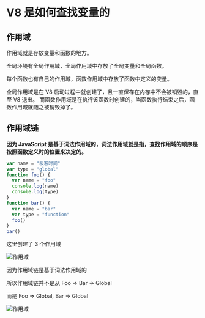 # V8 是如何查找变量的

## 作用域

作用域就是存放变量和函数的地方。

全局环境有全局作用域，全局作用域中存放了全局变量和全局函数。

每个函数也有自己的作用域，函数作用域中存放了函数中定义的变量。

全局作用域是在 V8 启动过程中就创建了，且一直保存在内存中不会被销毁的，直至 V8 退出。 而函数作用域是在执行该函数时创建的，当函数执行结束之后，函数作用域就随之被销毁掉了。

## 作用域链

**因为 JavaScript 是基于词法作用域的，词法作用域就是指，查找作用域的顺序是按照函数定义时的位置来决定的。**

```js
var name = "极客时间"
var type = "global"
function foo() {
  var name = "foo"
  console.log(name)
  console.log(type)
}
function bar() {
  var name = "bar"
  var type = "function"
  foo()
}
bar()
```

这里创建了 3 个作用域

![作用域](https://static001.geekbang.org/resource/image/9d/d5/9dc20e0f38d04ae96296787c7190cad5.jpg)

因为作用域链是基于词法作用域的

所以作用域链并不是从 Foo => Bar => Global

而是 Foo => Global, Bar => Global

![作用域](https://static001.geekbang.org/resource/image/82/8c/82c84c81f8c94915d4965ce38d285e8c.jpg)
